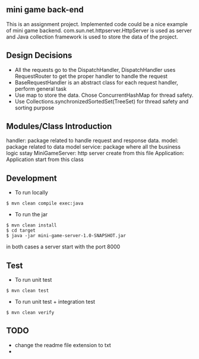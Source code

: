 ## mini game back-end
This is an assignment project. Implemented code could be a nice 
example of mini game backend. com.sun.net.httpserver.HttpServer  is used
as server and Java collection framework is used to store the data of the
project. 

## Design Decisions
- All the requests go to the DispatchHandler, DispatchHandler 
uses RequestRouter to get the proper handler to handle the request
- BaseRequestHandler is an abstract class for each request handler, 
perform general task
- Use map to store the data. Chose ConcurrentHashMap for thread 
safety.  
- Use Collections.synchronizedSortedSet(TreeSet) for thread safety
 and sorting purpose
 

## Modules/Class Introduction
handler: package related to handle request and response data.
model: package related to data model 
service: package where all the business logic sstay
MiniGameServer: http server create from this file 
Application: Application start from this class


## Development 
- To run locally
```
$ mvn clean compile exec:java
```

- To run the jar
```
$ mvn clean install
$ cd target
$ java -jar mini-game-server-1.0-SNAPSHOT.jar
```
in both cases a server start with the port 8000

## Test
- To run unit test
```
$ mvn clean test 
``` 
- To run unit test + integration test
```
$ mvn clean verify
```

## TODO

- change the readme file extension to txt 
- 